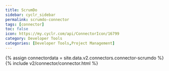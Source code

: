 ```yaml
---
title: ScrumDo
sidebar: cyclr_sidebar
permalink: scrumdo-connector
tags: [connector]
toc: false
icon: https://my.cyclr.com/api/ConnectorIcon/16799
category: Developer Tools
categories: [Developer Tools,Project Management]
---
```

{% assign connectordata = site.data.v2.connectors.connector-scrumdo %}
{% include v2/connector/connector.html %}	